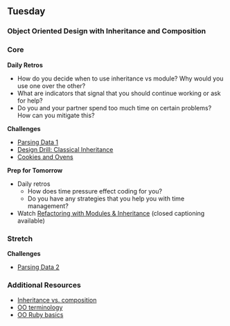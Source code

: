 ## Tuesday

### Object Oriented Design with Inheritance and Composition

### Core

**Daily Retros**

- How do you decide when to use inheritance vs module? Why would you use one over the other?
- What are indicators that signal that you should continue working or ask for help?
- Do you and your partner spend too much time on certain problems? How can you mitigate this?

**Challenges**

- [Parsing Data 1](../../../../tree/master/parsing-data-1-csv-in-csv-out-challenge)
- [Design Drill: Classical Inheritance](../../../../tree/master/design-drill-classical-inheritance-challenge)
- [Cookies and Ovens](../../../../tree/master/cookies-and-ovens-challenge)

**Prep for Tomorrow**

- Daily retros
  - How does time pressure effect coding for you?
  - Do you have any strategies that you help you with time management?
- Watch [Refactoring with Modules & Inheritance](https://talks.devbootcamp.com/refactoring-with-modules-and-inheritance) (closed captioning available)

### Stretch

**Challenges**

- [Parsing Data 2](../../../../tree/master/parsing-data-2-csv-in-anything-out-challenge)

### Additional Resources

- [Inheritance vs. composition](http://ruby.learncodethehardway.org/book/ex44.html)
- [OO terminology](../tree/master/resources/oop-terminology.md)
- [OO Ruby basics](http://www.tutorialspoint.com/ruby/ruby_object_oriented.htm)
